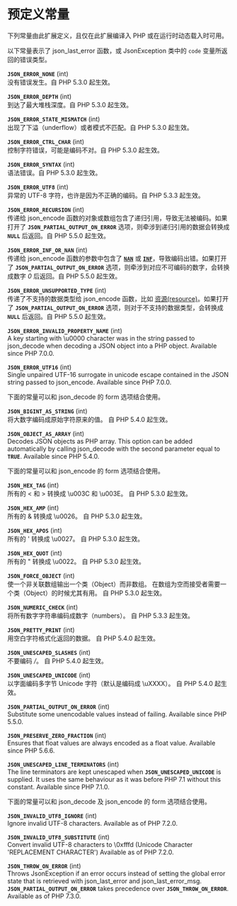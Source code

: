 预定义常量
==========

下列常量由此扩展定义，且仅在此扩展编译入 PHP 或在运行时动态载入时可用。

以下常量表示了 <span class="function">json\_last\_error</span> 函数，或
<span class="classname">JsonException</span> 类中的 `code`
变量所返回的错误类型。

**`JSON_ERROR_NONE`** (<span class="type">int</span>)  
<span class="simpara"> 没有错误发生。自 PHP 5.3.0 起生效。 </span>

**`JSON_ERROR_DEPTH`** (<span class="type">int</span>)  
<span class="simpara"> 到达了最大堆栈深度。自 PHP 5.3.0 起生效。 </span>

**`JSON_ERROR_STATE_MISMATCH`** (<span class="type">int</span>)  
<span class="simpara"> 出现了下溢（underflow）或者模式不匹配。自 PHP
5.3.0 起生效。 </span>

**`JSON_ERROR_CTRL_CHAR`** (<span class="type">int</span>)  
<span class="simpara"> 控制字符错误，可能是编码不对。自 PHP 5.3.0
起生效。 </span>

**`JSON_ERROR_SYNTAX`** (<span class="type">int</span>)  
<span class="simpara"> 语法错误。自 PHP 5.3.0 起生效。 </span>

**`JSON_ERROR_UTF8`** (<span class="type">int</span>)  
<span class="simpara"> 异常的 UTF-8 字符，也许是因为不正确的编码。自 PHP
5.3.3 起生效。 </span>

**`JSON_ERROR_RECURSION`** (<span class="type">int</span>)  
<span class="simpara"> 传递给 <span class="function">json\_encode</span>
函数的对象或数组包含了递归引用，导致无法被编码。如果打开了
**`JSON_PARTIAL_OUTPUT_ON_ERROR`** 选项，则牵涉到递归引用的数据会转换成
**`NULL`** 后返回。自 PHP 5.5.0 起生效。 </span>

**`JSON_ERROR_INF_OR_NAN`** (<span class="type">int</span>)  
<span class="simpara"> 传递给 <span class="function">json\_encode</span>
函数的参数中包含了
<a href="/language/types/float.html#language.types.float.nan" class="link"><strong><code>NAN</code></strong></a>
或
<a href="/ref/math.html#is_infinite" class="link"><strong><code>INF</code></strong></a>，导致编码出错。如果打开了
**`JSON_PARTIAL_OUTPUT_ON_ERROR`**
选项，则牵涉到对应不可编码的数字，会转换成数字 *0* 后返回。自 PHP 5.5.0
起生效。 </span>

**`JSON_ERROR_UNSUPPORTED_TYPE`** (<span class="type">int</span>)  
<span class="simpara"> 传递了不支持的数据类型给 <span
class="function">json\_encode</span> 函数，比如
<a href="/language/types/resource.html" class="link">资源(resource)</a>。如果打开了
**`JSON_PARTIAL_OUTPUT_ON_ERROR`**
选项，则对于不支持的数据类型，会转换成 **`NULL`** 后返回。自 PHP 5.5.0
起生效。 </span>

**`JSON_ERROR_INVALID_PROPERTY_NAME`** (<span class="type">int</span>)  
<span class="simpara"> A key starting with \\u0000 character was in the
string passed to <span class="function">json\_decode</span> when
decoding a JSON object into a PHP object. Available since PHP 7.0.0.
</span>

**`JSON_ERROR_UTF16`** (<span class="type">int</span>)  
<span class="simpara"> Single unpaired UTF-16 surrogate in unicode
escape contained in the JSON string passed to <span
class="function">json\_encode</span>. Available since PHP 7.0.0. </span>

下面的常量可以和 <span class="function">json\_decode</span> 的 form
选项结合使用。

**`JSON_BIGINT_AS_STRING`** (<span class="type">int</span>)  
<span class="simpara"> 将大数字编码成原始字符原来的值。 自 PHP 5.4.0
起生效。 </span>

**`JSON_OBJECT_AS_ARRAY`** (<span class="type">int</span>)  
<span class="simpara"> Decodes JSON objects as PHP array. This option
can be added automatically by calling <span
class="function">json\_decode</span> with the second parameter equal to
**`TRUE`**. Available since PHP 5.4.0. </span>

下面的常量可以和 <span class="function">json\_encode</span> 的 form
选项结合使用。

**`JSON_HEX_TAG`** (<span class="type">int</span>)  
<span class="simpara"> 所有的 \< 和 \> 转换成 \\u003C 和 \\u003E。 自
PHP 5.3.0 起生效。 </span>

**`JSON_HEX_AMP`** (<span class="type">int</span>)  
<span class="simpara"> 所有的 & 转换成 \\u0026。 自 PHP 5.3.0 起生效。
</span>

**`JSON_HEX_APOS`** (<span class="type">int</span>)  
<span class="simpara"> 所有的 ' 转换成 \\u0027。 自 PHP 5.3.0 起生效。
</span>

**`JSON_HEX_QUOT`** (<span class="type">int</span>)  
<span class="simpara"> 所有的 " 转换成 \\u0022。 自 PHP 5.3.0 起生效。
</span>

**`JSON_FORCE_OBJECT`** (<span class="type">int</span>)  
<span class="simpara"> 使一个非关联数组输出一个类（Object）而非数组。
在数组为空而接受者需要一个类（Object）的时候尤其有用。 自 PHP 5.3.0
起生效。 </span>

**`JSON_NUMERIC_CHECK`** (<span class="type">int</span>)  
<span class="simpara"> 将所有数字字符串编码成数字（numbers）。 自 PHP
5.3.3 起生效。 </span>

**`JSON_PRETTY_PRINT`** (<span class="type">int</span>)  
<span class="simpara"> 用空白字符格式化返回的数据。 自 PHP 5.4.0
起生效。 </span>

**`JSON_UNESCAPED_SLASHES`** (<span class="type">int</span>)  
<span class="simpara"> 不要编码 */*。 自 PHP 5.4.0 起生效。 </span>

**`JSON_UNESCAPED_UNICODE`** (<span class="type">int</span>)  
<span class="simpara"> 以字面编码多字节 Unicode 字符（默认是编码成
\\uXXXX）。 自 PHP 5.4.0 起生效。 </span>

**`JSON_PARTIAL_OUTPUT_ON_ERROR`** (<span class="type">int</span>)  
<span class="simpara"> Substitute some unencodable values instead of
failing. Available since PHP 5.5.0. </span>

**`JSON_PRESERVE_ZERO_FRACTION`** (<span class="type">int</span>)  
<span class="simpara"> Ensures that <span class="type">float</span>
values are always encoded as a float value. Available since PHP 5.6.6.
</span>

**`JSON_UNESCAPED_LINE_TERMINATORS`** (<span class="type">int</span>)  
<span class="simpara"> The line terminators are kept unescaped when
**`JSON_UNESCAPED_UNICODE`** is supplied. It uses the same behaviour as
it was before PHP 7.1 without this constant. Available since PHP 7.1.0.
</span>

下面的常量可以和 <span class="function">json\_decode</span> 及 <span
class="function">json\_encode</span> 的 form 选项结合使用。

**`JSON_INVALID_UTF8_IGNORE`** (<span class="type">int</span>)  
<span class="simpara"> Ignore invalid UTF-8 characters. Available as of
PHP 7.2.0. </span>

**`JSON_INVALID_UTF8_SUBSTITUTE`** (<span class="type">int</span>)  
<span class="simpara"> Convert invalid UTF-8 characters to \\0xfffd
(Unicode Character 'REPLACEMENT CHARACTER') Available as of PHP 7.2.0.
</span>

**`JSON_THROW_ON_ERROR`** (<span class="type">int</span>)  
<span class="simpara"> Throws <span
class="classname">JsonException</span> if an error occurs instead of
setting the global error state that is retrieved with <span
class="function">json\_last\_error</span> and <span
class="function">json\_last\_error\_msg</span>.
**`JSON_PARTIAL_OUTPUT_ON_ERROR`** takes precedence over
**`JSON_THROW_ON_ERROR`**. Available as of PHP 7.3.0. </span>
